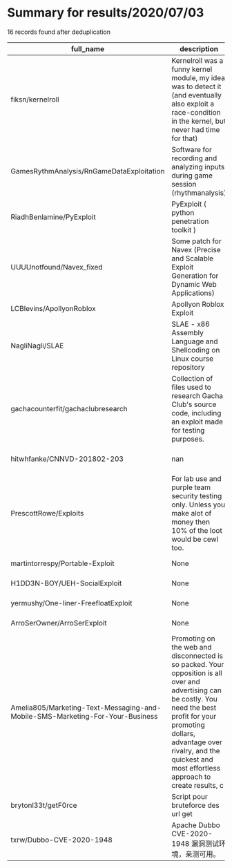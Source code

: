 
# Summary for results/2020/07/03
    
16 records found after deduplication

| full_name | description | html_url | matched_list | matched_count | pushed_at | size | stargazers_count | language | forks_count | vul_ids |
|-------------------------------------------------------------------------------|------------------------------------------------------------------------------------------------------------------------------------------------------------------------------------------------------------------------------------------------------------------|--------------------------------------------------------------------------------------------------|---------------------------------|-----------------|---------------------------|--------|--------------------|------------|---------------|----------------------|
| fiksn/kernelroll | Kernelroll was a funny kernel module, my idea was to detect it (and eventually also exploit a race-condition in the kernel, but never had time for that) | https://github.com/fiksn/kernelroll | ['exploit'] | 1 | 2020-07-03 15:03:47+00:00 | 2 | 0 | C | 1 | [] |
| GamesRythmAnalysis/RnGameDataExploitation | Software for recording and analyzing inputs during game session (rhythmanalysis) | https://github.com/GamesRythmAnalysis/RnGameDataExploitation | ['exploit'] | 1 | 2020-07-03 09:10:56+00:00 | 25182 | 5 | R | 0 | [] |
| RiadhBenlamine/PyExploit | PyExploit ( python penetration toolkit ) | https://github.com/RiadhBenlamine/PyExploit | ['exploit'] | 1 | 2020-07-03 08:58:25+00:00 | 24 | 7 | Python | 5 | [] |
| UUUUnotfound/Navex_fixed | Some patch for Navex (Precise and Scalable Exploit Generation for Dynamic Web Applications) | https://github.com/UUUUnotfound/Navex_fixed | ['exploit'] | 1 | 2020-07-03 01:12:06+00:00 | 106712 | 26 | Java | 11 | [] |
| LCBlevins/ApollyonRoblox | Apollyon Roblox Exploit | https://github.com/LCBlevins/ApollyonRoblox | ['exploit'] | 1 | 2020-07-03 00:25:37+00:00 | 139772 | 0 | | 0 | [] |
| NagliNagli/SLAE | SLAE - x86 Assembly Language and Shellcoding on Linux course repository | https://github.com/NagliNagli/SLAE | ['shellcode'] | 1 | 2020-07-03 14:42:41+00:00 | 116 | 2 | Assembly | 0 | [] |
| gachacounterfit/gachaclubresearch | Collection of files used to research Gacha Club's source code, including an exploit made for testing purposes. | https://github.com/gachacounterfit/gachaclubresearch | ['exploit'] | 1 | 2020-07-03 03:33:00+00:00 | 7 | 0 | Python | 1 | [] |
| hitwhfanke/CNNVD-201802-203 | nan | https://github.com/hitwhfanke/CNNVD-201802-203 | ['cnvd-c OR cnvd-2 OR cnnvd-2'] | 1 | 2020-07-03 01:25:28+00:00 | 18 | 0 | C | 0 | ['CNNVD-201802-203'] |
| PrescottRowe/Exploits | For lab use and purple team security testing only. Unless you make alot of money then 10% of the loot would be cewl too. | https://github.com/PrescottRowe/Exploits | ['exploit'] | 1 | 2020-07-03 01:53:10+00:00 | 1 | 0 | Python | 0 | [] |
| martintorrespy/Portable-Exploit | None | https://github.com/martintorrespy/Portable-Exploit | ['exploit'] | 1 | 2020-07-03 06:16:28+00:00 | 3 | 0 | C# | 0 | [] |
| H1DD3N-BOY/UEH-SocialExploit | None | https://github.com/H1DD3N-BOY/UEH-SocialExploit | ['exploit'] | 1 | 2020-07-03 06:54:18+00:00 | 579 | 0 | Shell | 0 | [] |
| yermushy/One-liner-FreefloatExploit | None | https://github.com/yermushy/One-liner-FreefloatExploit | ['exploit'] | 1 | 2020-07-03 12:32:42+00:00 | 1 | 0 | Python | 0 | [] |
| ArroSerOwner/ArroSerExploit | None | https://github.com/ArroSerOwner/ArroSerExploit | ['exploit'] | 1 | 2020-07-03 14:12:10+00:00 | 1948 | 0 | | 0 | [] |
| Amelia805/Marketing-Text-Messaging-and-Mobile-SMS-Marketing-For-Your-Business | Promoting on the web and disconnected is so packed. Your opposition is all over and advertising can be costly. You need the best profit for your promoting dollars, advantage over rivalry, and the quickest and most effortless approach to create results, c | https://github.com/Amelia805/Marketing-Text-Messaging-and-Mobile-SMS-Marketing-For-Your-Business | ['exploit'] | 1 | 2020-07-03 14:23:21+00:00 | 0 | 0 | | 0 | [] |
| brytonl33t/getF0rce | Script pour bruteforce des url get | https://github.com/brytonl33t/getF0rce | ['rce'] | 1 | 2020-07-03 23:32:56+00:00 | 3 | 1 | Ruby | 0 | [] |
| txrw/Dubbo-CVE-2020-1948 | Apache Dubbo CVE-2020-1948 漏洞测试环境，亲测可用。 | https://github.com/txrw/Dubbo-CVE-2020-1948 | ['cve-2'] | 1 | 2020-07-03 02:46:53+00:00 | 13 | 2 | nan | 0 | ['CVE-2020-1948'] |
